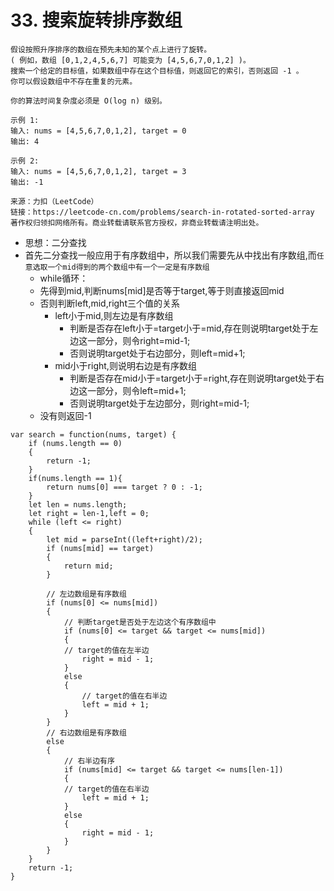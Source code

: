 # 33. 搜索旋转排序数组

```
假设按照升序排序的数组在预先未知的某个点上进行了旋转。
( 例如，数组 [0,1,2,4,5,6,7] 可能变为 [4,5,6,7,0,1,2] )。
搜索一个给定的目标值，如果数组中存在这个目标值，则返回它的索引，否则返回 -1 。
你可以假设数组中不存在重复的元素。

你的算法时间复杂度必须是 O(log n) 级别。

示例 1:
输入: nums = [4,5,6,7,0,1,2], target = 0
输出: 4

示例 2:
输入: nums = [4,5,6,7,0,1,2], target = 3
输出: -1

来源：力扣（LeetCode）
链接：https://leetcode-cn.com/problems/search-in-rotated-sorted-array
著作权归领扣网络所有。商业转载请联系官方授权，非商业转载请注明出处。
```

- 思想：二分查找
- 首先二分查找一般应用于有序数组中，所以我们需要先从中找出有序数组,而`任意选取一个mid得到的两个数组中有一个一定是有序数组`
    - while循环：
    - 先得到mid,判断nums[mid]是否等于target,等于则直接返回mid
    - 否则判断left,mid,right三个值的关系
        - left小于mid,则左边是有序数组
            - 判断是否存在left小于=target小于=mid,存在则说明target处于左边这一部分，则令right=mid-1;
            - 否则说明target处于右边部分，则left=mid+1;
        - mid小于right,则说明右边是有序数组
            -  判断是否存在mid小于=target小于=right,存在则说明target处于右边这一部分，则令left=mid+1;
            - 否则说明target处于左边部分，则right=mid-1;
    - 没有则返回-1

```
var search = function(nums, target) {
    if (nums.length == 0)
    {
        return -1;
    }
    if(nums.length == 1){
        return nums[0] === target ? 0 : -1;
    }
    let len = nums.length;
    let right = len-1,left = 0;
    while (left <= right)
    {
        let mid = parseInt((left+right)/2);
        if (nums[mid] == target)
        {
            return mid;
        }

        // 左边数组是有序数组
        if (nums[0] <= nums[mid])
        {
            // 判断target是否处于左边这个有序数组中
            if (nums[0] <= target && target <= nums[mid])
            {
            // target的值在左半边
                right = mid - 1;
            }
            else
            {
                // target的值在右半边
                left = mid + 1;
            }
        }
        // 右边数组是有序数组
        else
        {
            // 右半边有序
            if (nums[mid] <= target && target <= nums[len-1])
            {
            // target的值在右半边
                left = mid + 1;
            }
            else
            {
                right = mid - 1;
            }
        }
    }
    return -1;
}
```
